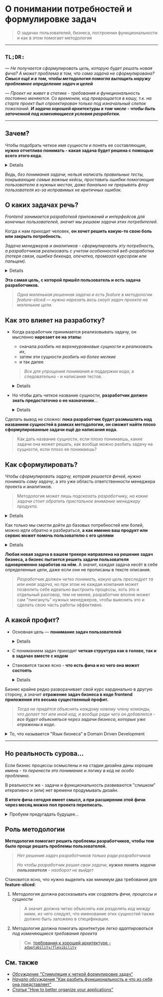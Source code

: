 [src-disc]: https://github.com/feature-sliced/wiki/discussions/43
[src-tg]: https://t.me/atomicdesign/18972
[refs-arch--adaptability]: ./architecture.md#adaptability-адаптивностькастомизируемость
[refs-medium]: https://alexmngn.medium.com/how-to-better-organize-your-react-applications-2fd3ea1920f1
[discussions]: https://github.com/feature-sliced/wiki/discussions

# О понимании потребностей и формулировке задач

> О задачах пользователей, бизнеса, построении функциональности и как в этом помогает методология
---
## `TL;DR:`

— *Не получается сформулировать цель, которую будет решать новая фича? А может проблема в том, что сама задача не сформулирована? **Смысл ещё и в том, чтобы методология помогла вытащить наружу проблемное определение задач и целей***

— *Проект не живет в статике - требования и функциональность постоянно меняются. Со временем, код превращается в кашу, т.к. на старте проект был спроектирован только под изначальный слепок пожеланий. **И задача хорошей архитектуры в том числе - чтобы быть заточенной под изменяющиеся условия разработки.***

---

<!--TODO: Сделать каждый раздел позднее более самостоятельным сам по себе -->
<!--TODO: Добавить больше информации по изменяющимся требованиям проекта -->

## Зачем?

Чтобы подобрать четкое имя сущности и понять ее составляющие, **нужно отчетливо понимать - какая задача будет решена с помощью всего этого кода.** 

<details>

Во время разработки, мы пытаемся *каждой сущности или функции дать имя, которое четко отражает намерения и смысл выполняемого кода.* 

> Фраза "программа делает не то, что хотел разработчик, а что он написал", отлично отражает проблему плохого именования

</details>

*Ведь, без понимания задачи, нельзя написать правильные тесты, покрывающие самые важные кейсы, проставить ошибки помогающие пользователю в нужных местах, даже банально не прерывать флоу пользователя из-за исправимых не критичных ошибок.*

## О каких задачах речь?

*Frontend занимается разработкой приложений и интерфейсов для конечных пользователей, значит мы решаем задачи этих потребителей.*

Когда к нам приходит человек, **он хочет решить какую-то свою боль или закрыть потребность.**

*Задача менеджеров и аналитиков - сформулировать эту потребность, а разработчиков реализовать с учетом особенностей веб-разработки (потеря связи, ошибка бекенда, опечатка, промазал курсором или пальцем).*

<details>

Команда производства веб-сервисов специально разделяется на *аналитиков, менеджеров, дизайнеров, разработчиков и прочих*

Каждый используя свой опыт проектирует часть задачи, в которой он лучше разбирается:
- **Дизайнеры** понимают пользовательский опыт с точки зрения визуального интерфейса, иногда даже разбираются в проблемах веб-интерфейсов, за что отдельный плюс. 
- **Разработчики** понимают как не потерять пользователя из-за своих же багов, проблем с интернетом или медленным устройством.

*Каждый в этой большой команде помогает пользователю решать свою задачу эффективнее, потому что пользователь пришёл к "нам" за решением своей боли, а не получением новой.*

> Очень плохо *прийти в сервис, чтобы решить проблему* автоматизации создания новых событий в ленте, *а получить боль* из-за необходимости каждый раз их вручную подтверждать, потому что дизайнеры или разработчики не подумали о целях пользователя, зачем собственно он пришёл на сервис.
</details>

**Эта самая цель, с которой пришёл пользователь и есть задача разработчиков.**

> *Одна маленькая решенная задача и есть feature в методологии feature-sliced — нужно нарезать весь скоуп задач проекта на маленькие цели.*

## Как это влияет на разработку?

- Когда разработчик принимается реализовывать задачу, он мысленно **нарезает ее на этапы**:
    - сначала *разбить на верхнеуровневые сущности* и *реализовать их*, 
    - затем эти сущности *разбить на более мелкие* 
    - и так далее

    > *Все для упрощения понимания и поддержки кода*, а следовательно - и написания тестов.

    <details>

    В обратную сторону тоже можно, хоть и гораздо сложнее, ведь сначала придётся придумать и реализовать низкоуровневые сущности и библиотеки, а потом их как-то складывать между собой, не забыв при этом реализовать целевую задачу.

    *В процессе разбиения на сущности, разработчик вынужден дать им название, которое четко отражало бы его замысел и при чтении листинга помогало понять какую задачу решает код*
    > А мы помним, что пытаемся помочь пользователю уменьшить боль или реализовать потребности
    </details>

- Но чтобы дать четкое название сущности, **разработчик должен знать предостаточно о ее назначении**...
    <details>

    - как он собирается использовать эту сущность, 
    - какую часть задачи пользователя она реализует, где ещё эту сущность можно применить, 
    - в каких ещё задачах она может поучаствовать, 
    - и так далее

    > Это все вопросы в одной плоскости, и они крутятся в фоне в процессе размышления.
    </details>

Сделать вывод не сложно: **пока разработчик будет размышлять над названием сущностей в рамках методологии, он сможет найти плохо сформулированные задачи ещё до написания кода.**

> Как дать название сущности, если плохо понимаешь, какие задачи она может решать, как вообще можно разбить задачу на сущности, если плохо ее понимаешь?

## Как сформулировать?

*Чтобы сформулировать задачу, которая решается фичей, нужно понимать саму задачу*, а это уже область ответственности менеджера проекта и аналитиков. 

> Методология может лишь *подсказать разработчику, на какие задачи стоит обратить пристальное внимание менеджеру продукта.*

<details>

Весь frontend это в первую очередь отображение информации, любой компонент в первую очередь что-то отображает, а значит задача "показать пользователю что-то" не имеет практической ценности. 

Даже без учета специфики frontend можно спросить "а зачем это нужно показывать", так можно продолжать спрашивать до тех пор пока не вылезет боль или потребность потребителя. 

> Их не так много:
> - "я не хочу тратить время или деньги"
> - "я хочу заработать деньги, время или эмоции", 
>
> Можно ещё пару сформулировать если хочется, но обычно бизнес основывается на этом
</details>

Как только мы смогли дойти до базовых потребностей или болей, можно идти обратно и разбираться, **а как именно ваш продукт или сервис может помочь пользователю с его целями**

<details>

> Будет ли это сервис, 
> - который поможет пользователю тратить меньше времени на его задачи, 
> - или же будет приносить ему удовольствие от процесса, 
> - или же это будет услуга, улучшающая его отношения с женой
>
> Здесь все зависит от целей бизнеса для которого вы разрабатываете продукт.
</details>

**Любая новая задача в вашем трекере направлена на решение задач бизнеса, а бизнес пытается решить задачи пользователя одновременно заработав на нём.** А значит, каждая задача несёт в себе определенные цели, даже если они не прописаны в тексте описания. 

> *Разработчик должен четко понимать, какую цель преследует та или иная задача*, но при этом не каждая компания может позволить себе идеально выстроить процессы, хоть это и отдельный разговор, тем не менее, разработчик вполне может сам "пингануть" нужных менеджеров, чтобы выяснить это и сделать свою часть работы эффективно.

## А какой профит?

- Основная цель — **понимание задач пользователей**
    <details>

    Когда разработчик понимает его боли и то, как бизнес их закрывает, он может предлагать решения, которые бизнесу не доступны в силу специфики веб-разработки. 

    > Но конечно, все это может работать только если разработчику небезразлично то, что он делает и ради чего, а иначе *зачем тогда методология и какие-то подходы?*
    </details>

- С пониманием задач приходит **четкая структура как в голове, так и в задачах вместе с кодом**
- Становится также ясно - **что есть фича и из чего она может состоять**
    <details>

    Одна фича - это одна полезная функциональность для пользователя
    > Когда в одной фиче - реализуется несколько - это и есть нарушение границ

    Фича может быть неделимой и разрастающейся - **и это неплохо**

    **Плохо** - когда фича не отвечает на вопрос *"а в чем бизнес-ценность для пользователя?"*

    > - Не может быть фичи `карта-офиса`
    > - А вот `бронирование-переговорки-на-карте`, `поиск-сотрудника`, `смена-рабочего-места` - **да**
    >
    > Это уже три фичи, основанные на карте офиса - они маленькие, как и код реализующий эту карту

    Смысл в том, чтобы *в фиче лежал только код, реализующий непосредственно саму функциональность*, без лишних подробностей и внутренних решений (в идеале)
    > Открываешь код фичи **и видишь только то, что относится к задаче** - не больше
    </details>

Бизнес крайне редко разворачивает свой курс кардинально в другую сторону, а значит **отражение задач бизнеса в коде frontend приложения это весьма существенный профит.**

> *Тогда не придётся объяснять каждому новому члену команды, что делает тот или иной код, и вообще ради чего он добавлялся - **все будет объясняться через задачи бизнеса, которые уже отражены в коде.***

<details>
<summary>
То, что называется "Язык бизнеса" в Domain Driven Development
</summary>

Отчасти это разговор о `bounded context`, который имеет прямую связь между бизнес потребностями/сущностями, которыми он оперирует и тем как будет построено приложение
</details>

---

## Но реальность сурова...
Если бизнес процессы осмыслены и на стадии дизайна даны хорошие имена - *то перенести это понимание и логику в код не особо проблемно.* 

В реальности же - задачи и функциональность развиваются "слишком" итеративно и (или) нет времени продумывать дизайн.

**В итоге фича сегодня имеет смысл, а при расширении этой фичи через месяц можно пол проекта переписать.**

<details>
<summary>Пробуем предугадать будущее...</summary>

Разработчик пытается думать на 2-3 шага вперед, учитывая будущие хотелки, но тут упирается в собственный опыт

- Проженный опытом инженер обычно сразу смотрит на 10 шагов вперед, и понимает где одну фичу разделить, а где объединить с другой

- Но бывает и так, что приходит задача, с которой не приходилось сталкиваться по опыту, и неоткуда взять понимание - как грамотней декомпозировать, с наименьшими печальными последствиями в будущем
</details>

## Роль методологии
**Методология помогает решить проблемы разработчиков, чтобы тем было проще решать проблемы пользователей.**

> *Нет решения задач разработчиков только ради разработчиков*
>
> *Но чтобы разработчик решил свои задачи, **нужно понять задачи пользователя** - наоборот не выйдет*

Становится ясно, что нужно выделить как минимум два требования для **feature-sliced**:
1. Методология должна рассказывать *как создавать фичи, процессы и сущности*
    > А значит должна четко объяснять *как разделять код между ними*, из чего следует, что именование этих сущностей также должно быть заложено в спецификации. 
2. Методология должна помогать архитектуре *легко адаптироваться под изменяющиеся требования проекта*
    > См. [требования к хорошей архитектуре - `adaptability/flexibility`][refs-arch--adaptability]

## См. также
- [*Обсуждение* "Стимуляция к четкой формулировке задач"][src-disc]
- [*Начало обсуждения* "Как разбить функциональность и что из себя она представляет"][src-tg]
- [*Статья* "How to better organize your applications"][refs-medium]
